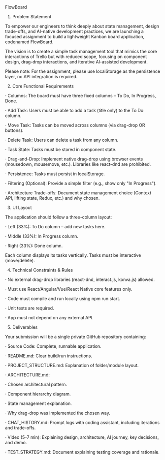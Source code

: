 FlowBoard


1. Problem Statement

To empower our engineers to think deeply about state management, design trade-offs, and AI-native development practices, we are launching a focused assignment to build a lightweight Kanban board application, codenamed FlowBoard.

The vision is to create a simple task management tool that mimics the core interactions of Trello but with reduced scope, focusing on component design, drag-drop interactions, and iterative AI-assisted development.

Please note: For the assignment, please use localStorage as the persistence layer, no API integration is required.


2. Core Functional Requirements


· Columns: The board must have three fixed columns – To Do, In Progress, Done.

· Add Task: Users must be able to add a task (title only) to the To Do column.

· Move Task: Tasks can be moved across columns (via drag-drop OR buttons).

· Delete Task: Users can delete a task from any column.

· Task State: Tasks must be stored in component state.

· Drag-and-Drop: Implement native drag-drop using browser events (mousedown, mousemove, etc.). Libraries like react-dnd are prohibited.

· Persistence: Tasks must persist in localStorage.

· Filtering (Optional): Provide a simple filter (e.g., show only "In Progress").

· Architecture Trade-offs: Document state management choice (Context API, lifting state, Redux, etc.) and why chosen.


3. UI Layout

The application should follow a three-column layout:

· Left (33%): To Do column – add new tasks here.

· Middle (33%): In Progress column.

· Right (33%): Done column.

Each column displays its tasks vertically. Tasks must be interactive (move/delete).


4. Technical Constraints & Rules


· No external drag-drop libraries (react-dnd, interact.js, konva.js) allowed.

· Must use React/Angular/Vue/React Native core features only.

· Code must compile and run locally using npm run start.

· Unit tests are required.

· App must not depend on any external API.


5. Deliverables

Your submission will be a single private GitHub repository containing:


· Source Code: Complete, runnable application.

· README.md: Clear build/run instructions.

· PROJECT_STRUCTURE.md: Explanation of folder/module layout.

· ARCHITECTURE.md:

· Chosen architectural pattern.

· Component hierarchy diagram.

· State management explanation.

· Why drag-drop was implemented the chosen way.

· CHAT_HISTORY.md: Prompt logs with coding assistant, including iterations and trade-offs.

· Video (5–7 min): Explaining design, architecture, AI journey, key decisions, and demo.

· TEST_STRATEGY.md: Document explaining testing coverage and rationale.
